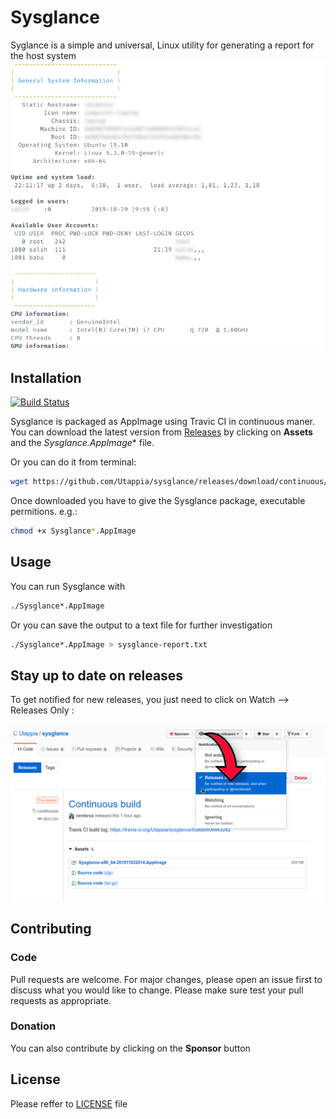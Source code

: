 # Sysglance


Syglance is a simple and universal, Linux utility for generating a report for the host system
![Screenshot](assets/sysglance-screenshot.png?raw=true "Parcial Screenshot")
## Installation

[![Build Status](https://travis-ci.org/Utappia/sysglance.svg?branch=master)](https://travis-ci.org/Utappia/sysglance)

Sysglance is packaged as AppImage using Travic CI in continuous maner. You can download the latest version from [Releases](https://github.com/Utappia/sysglance/releases/tag/continuous) by clicking on **Assets** and the **Sysglance*.AppImage** file.

Or you can do it from terminal:

```bash
wget https://github.com/Utappia/sysglance/releases/download/continuous/Sysglance-x86_64.AppImage
```
Once downloaded you have to give the Sysglance package, executable permitions.
e.g.:
```bash
chmod +x Sysglance*.AppImage
```

## Usage

You can run Sysglance with

```bash
./Sysglance*.AppImage
```
Or you can save the output to a text file for further investigation

```bash
./Sysglance*.AppImage > sysglance-report.txt
```

## Stay up to date on releases

To get notified for new releases, you just need to click on Watch --> Releases Only :

![Notify](assets/notify-me-for-releases.png?raw=true "Notify new release")


## Contributing
### Code
Pull requests are welcome. For major changes, please open an issue first to discuss what you would like to change.
Please make sure test your pull requests as appropriate.
### Donation
You can also contribute by clicking on the **Sponsor** button

## License
Please reffer to [LICENSE](https://github.com/Utappia/sysglance/blob/master/LICENSE) file
